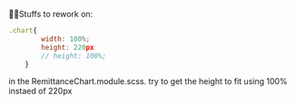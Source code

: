 📒📒Stuffs to rework on:
```jsx
.chart{
        width: 100%;
        height: 220px
        // height: 100%;
    }
```
in the RemittanceChart.module.scss. try to get the height to fit using 100% instaed of 220px